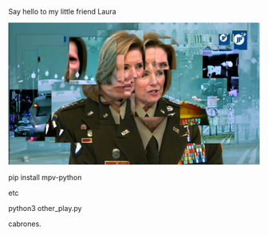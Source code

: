Say hello to my little friend Laura


<img src="screen.png">

pip install mpv-python 

etc

python3 other_play.py

cabrones.

